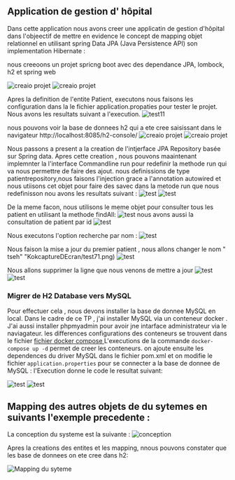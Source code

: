 
## Application de gestion d' hôpital
Dans cette application nous avons creer une applicatin de  gestion d'hôpital  dans l'objeectif de 
mettre en evidence le concept de mapping objet relationnel en utilisant spring Data 
 JPA (Java Persistence API)   son implementation Hibernate : 

nous creeoons un projet spricng boot avec des dependance  JPA, lombock, h2 et spring web

![creaio projet ](captureDEcran/img1.png)
![creaio projet ](captureDEcran/img2.png)

Apres la definition de  l'entite  Patient,  executons  nous faisons les configuration dans la le fichier 
application.propaties pour  tester le projet. Nous avons les resultats suivant a l'execution.
![test11](captureDEcran/test11.png)

nous pouvons voir la base de donnees h2 qui a ete cree saisissant dans le navigateur http://localhost:8085/h2-console/
![creaio projet ](captureDEcran/test12.png)
![creaio projet ](captureDEcran/test13.png)


Nous passons a present a la creation de l'intjerface JPA Repository basée sur Spring data. Apres cette creation , nous pouvons maaintenant  implemnter la 
l'interface Commandline run pour redefinir la methode run qui va nous permettre de faire des ajout.
nous definissions de type patientrepository,nous faisons l'injection grace a l'annotation autowired et nous utiisons cet objet pour faire  des savec dans la metode run que nous redefinisson
nou avons les resultats suivant :
![test](captureDEcran/test32.png)
![test](captureDEcran/test31.png)

De la meme facon, nous utilisons le meme objet pour  consulter tous les patient en utilisant 
 la methode findAll:
![test](captureDEcran/test41.png)
 nous avons aussi la consultation de patient par id
![test](captureDEcran/test51.png)

 Nous executons l'option recherche  par nom :
 ![test](captureDEcran/test61.png)

Nous faison la mise a jour du premier patient , nous 
allons changer le nom " tseh" "KokcaptureDEcran/test71.png)
![test](captureDEcran/test72.png)


Nous allons supprimer la ligne que nous venons de mettre a jour
![test](captureDEcran/test81.png)
![test](captureDEcran/test82.png)

### Migrer de H2 Database vers MySQL
 Pour effectuer cela , nous devons  installer la base de donnee MySQL en local. Dans le cadre de ce TP ,
j'ai installer MySQL  via un conteneur docker . J'ai aussi installer phpmyadmin pour avoir jne intarface administrateur 
via le naviagateur. les differences configurations des conteneurs se trouvent dans le fichier [fichier docker compose ](docker-compose.yml)
L'executions de la commande ```docker-compose up -d``` permet de  creer les conteneurs. on ajoute ensuite les dependences du driver MySQL dans 
le fichier pom.xml et on modifie  le fichier ```application.properties``` pour se connecter a la base de donnee de MySQL : 
  l'Execution donne le code  le resultat suivant: 

![test](captureDEcran/test91.png)
![test](captureDEcran/test92.png)


##   Mapping des autres objets de du sytemes en suivants l'exemple precedente :

La conception du systeme est la suivante : 
![conception](./captureDEcran/conception.png)
 

Apres la creations des entites et les mapping, nnous pouvons constater que les base  de donnees on ete cree dans h2: 

![Mapping du syteme](./captureDEcran/test10.png)





